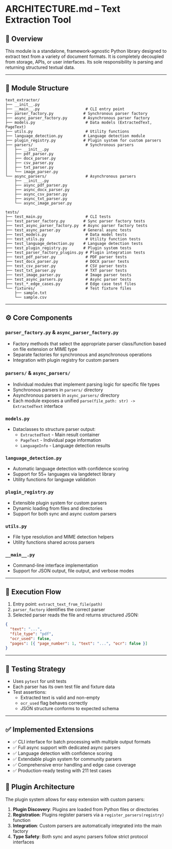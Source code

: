 

# ARCHITECTURE.md – Text Extraction Tool

## 🧩 Overview

This module is a standalone, framework-agnostic Python library designed to extract text from a variety of document formats. It is completely decoupled from storage, APIs, or user interfaces. Its sole responsibility is parsing and returning structured textual data.

---

## 📁 Module Structure

```
text_extractor/
├── __init__.py
├── __main__.py                    # CLI entry point
├── parser_factory.py             # Synchronous parser factory
├── async_parser_factory.py       # Asynchronous parser factory
├── models.py                      # Data models (ExtractedText, PageText)
├── utils.py                       # Utility functions
├── language_detection.py         # Language detection module
├── plugin_registry.py            # Plugin system for custom parsers
├── parsers/                       # Synchronous parsers
│   ├── __init__.py
│   ├── pdf_parser.py
│   ├── docx_parser.py
│   ├── csv_parser.py
│   ├── txt_parser.py
│   └── image_parser.py
└── async_parsers/                 # Asynchronous parsers
    ├── __init__.py
    ├── async_pdf_parser.py
    ├── async_docx_parser.py
    ├── async_csv_parser.py
    ├── async_txt_parser.py
    └── async_image_parser.py

tests/
├── test_main.py                   # CLI tests
├── test_parser_factory.py        # Sync parser factory tests
├── test_async_parser_factory.py  # Async parser factory tests
├── test_async_parser.py          # General async tests
├── test_models.py                 # Data model tests
├── test_utils.py                  # Utility function tests
├── test_language_detection.py    # Language detection tests
├── test_plugin_registry.py       # Plugin system tests
├── test_parser_factory_plugins.py # Plugin integration tests
├── test_pdf_parser.py             # PDF parser tests
├── test_docx_parser.py            # DOCX parser tests
├── test_csv_parser.py             # CSV parser tests
├── test_txt_parser.py             # TXT parser tests
├── test_image_parser.py           # Image parser tests
├── test_async_parsers.py          # Async parser tests
├── test_*_edge_cases.py           # Edge case test files
└── fixtures/                      # Test fixture files
    ├── sample.txt
    └── sample.csv
```

---

## ⚙️ Core Components

### `parser_factory.py` & `async_parser_factory.py`

- Factory methods that select the appropriate parser class/function based on file extension or MIME type
- Separate factories for synchronous and asynchronous operations
- Integration with plugin registry for custom parsers

### `parsers/` & `async_parsers/`

- Individual modules that implement parsing logic for specific file types
- Synchronous parsers in `parsers/` directory
- Asynchronous parsers in `async_parsers/` directory
- Each module exposes a unified `parse(file_path: str) -> ExtractedText` interface

### `models.py`

- Dataclasses to structure parser output:
  - `ExtractedText` - Main result container
  - `PageText` - Individual page information
  - `LanguageInfo` - Language detection results

### `language_detection.py`

- Automatic language detection with confidence scoring
- Support for 55+ languages via langdetect library
- Utility functions for language validation

### `plugin_registry.py`

- Extensible plugin system for custom parsers
- Dynamic loading from files and directories
- Support for both sync and async custom parsers

### `utils.py`

- File type resolution and MIME detection helpers
- Utility functions shared across parsers

### `__main__.py`

- Command-line interface implementation
- Support for JSON output, file output, and verbose modes

---

## 🔄 Execution Flow

1. Entry point: `extract_text_from_file(path)`
2. `parser_factory` identifies the correct parser
3. Selected parser reads the file and returns structured JSON:
```json
{
  "text": "...",
  "file_type": "pdf",
  "ocr_used": false,
  "pages": [{ "page_number": 1, "text": "...", "ocr": false }]
}
```

---

## 🧪 Testing Strategy

- Uses `pytest` for unit tests
- Each parser has its own test file and fixture data
- Test assertions:
  - Extracted text is valid and non-empty
  - `ocr_used` flag behaves correctly
  - JSON structure conforms to expected schema

---

## ✅ Implemented Extensions

- ✅ CLI interface for batch processing with multiple output formats
- ✅ Full async support with dedicated async parsers
- ✅ Language detection with confidence scoring
- ✅ Extendable plugin system for community parsers
- ✅ Comprehensive error handling and edge case coverage
- ✅ Production-ready testing with 211 test cases

## 🔄 Plugin Architecture

The plugin system allows for easy extension with custom parsers:

1. **Plugin Discovery**: Plugins are loaded from Python files or directories
2. **Registration**: Plugins register parsers via a `register_parsers(registry)` function
3. **Integration**: Custom parsers are automatically integrated into the main factory
4. **Type Safety**: Both sync and async parsers follow strict protocol interfaces
